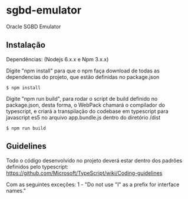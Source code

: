 # sgbd-emulator
Oracle SGBD Emulator

## Instalação
Dependências: (Nodejs 6.x.x e Npm 3.x.x)

Digite "npm install" para que o npm faça download de todas as dependencias do projeto, que estão definidas no package.json
```shell
$ npm install
```

Digite "npm run build", para rodar o script de build definido no package.json, desta forma, o WebPack chamará o compilador do typescript, e criará a transpilação do codebase em typescript para javascript es5 no arquivo app.bundle.js dentro do diretório /dist 
```shell
$ npm run build
```

## Guidelines
Todo o código desenvolvido no projeto deverá estar dentro dos padrões definidos pelo typescript:
https://github.com/Microsoft/TypeScript/wiki/Coding-guidelines

Com as seguintes exceções:
1 - "Do not use "I" as a prefix for interface names."
